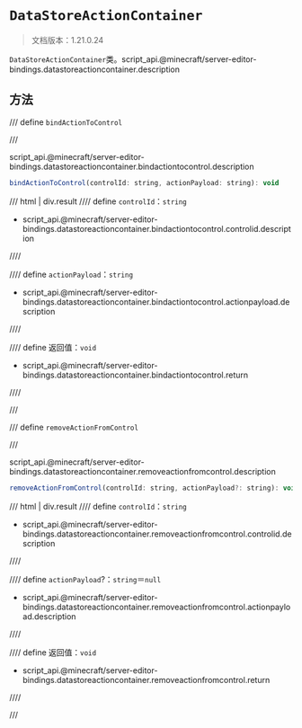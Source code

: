 # `DataStoreActionContainer`

> 文档版本：1.21.0.24

`DataStoreActionContainer`类。script_api.@minecraft/server-editor-bindings.datastoreactioncontainer.description

## 方法

/// define
`bindActionToControl`


///

script_api.@minecraft/server-editor-bindings.datastoreactioncontainer.bindactiontocontrol.description

```js
bindActionToControl(controlId: string, actionPayload: string): void
```

/// html | div.result
//// define
`controlId`：`string`

- script_api.@minecraft/server-editor-bindings.datastoreactioncontainer.bindactiontocontrol.controlid.description


////

//// define
`actionPayload`：`string`

- script_api.@minecraft/server-editor-bindings.datastoreactioncontainer.bindactiontocontrol.actionpayload.description


////

//// define
返回值：`void`

- script_api.@minecraft/server-editor-bindings.datastoreactioncontainer.bindactiontocontrol.return


////

///


/// define
`removeActionFromControl`


///

script_api.@minecraft/server-editor-bindings.datastoreactioncontainer.removeactionfromcontrol.description

```js
removeActionFromControl(controlId: string, actionPayload?: string): void
```

/// html | div.result
//// define
`controlId`：`string`

- script_api.@minecraft/server-editor-bindings.datastoreactioncontainer.removeactionfromcontrol.controlid.description


////

//// define
`actionPayload`?：`string`＝`null`

- script_api.@minecraft/server-editor-bindings.datastoreactioncontainer.removeactionfromcontrol.actionpayload.description


////

//// define
返回值：`void`

- script_api.@minecraft/server-editor-bindings.datastoreactioncontainer.removeactionfromcontrol.return


////

///

